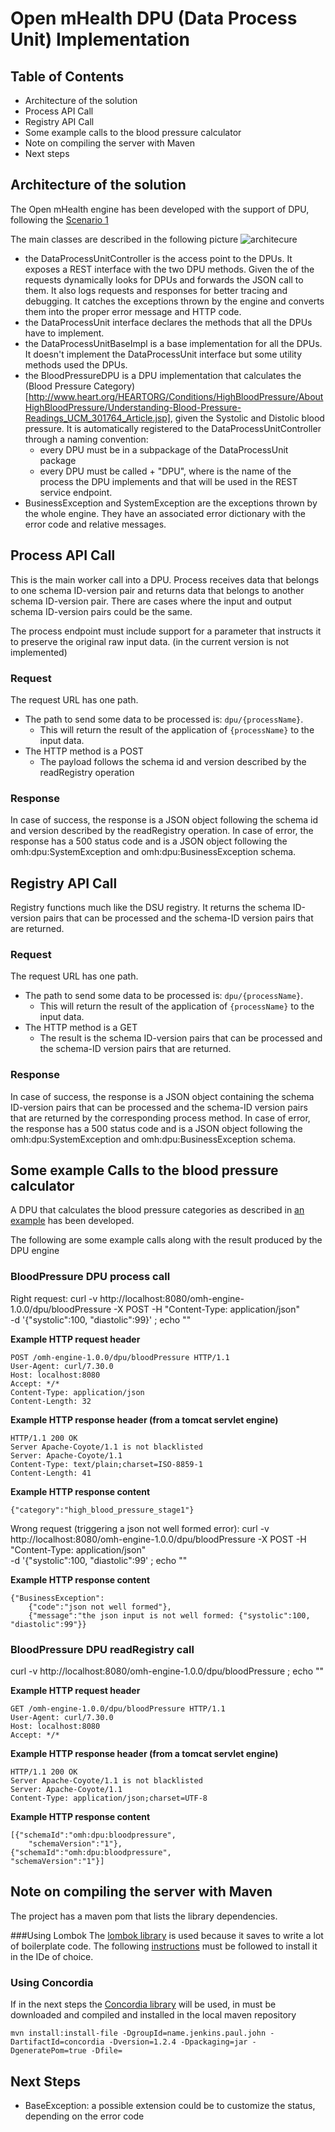 # Open mHealth DPU (Data Process Unit) Implementation

 
## Table of Contents

* Architecture of the solution
* Process API Call
* Registry API Call
* Some example calls to the blood pressure calculator
* Note on compiling the server with Maven
* Next steps

## Architecture of the solution
The Open mHealth engine has been developed with the support of DPU, following the [Scenario 1](https://github.com/openmhealth/developer/wiki/DPU-API-1.0-Beta#scenario-1)

The main classes are described in the following picture
![architecure](https://dl.dropboxusercontent.com/u/908293/omh-dpu.jpg)

* the DataProcessUnitController is the access point to the DPUs. It exposes a REST interface with the two DPU methods. Given the <process name> of the requests dynamically looks for DPUs and forwards the JSON call to them. It also logs requests and responses for better tracing and debugging. It catches the exceptions thrown by the engine and converts them into the proper error message and HTTP code.
* the DataProcessUnit interface declares the methods that all the DPUs have to implement.
* the DataProcessUnitBaseImpl is a base implementation for all the DPUs. It doesn't implement the DataProcessUnit interface but some utility methods used the DPUs.
* the BloodPressureDPU is a DPU implementation that calculates the (Blood Pressure Category)[http://www.heart.org/HEARTORG/Conditions/HighBloodPressure/AboutHighBloodPressure/Understanding-Blood-Pressure-Readings_UCM_301764_Article.jsp], given the Systolic and Distolic blood pressure. It is automatically registered to the DataProcessUnitController through a naming convention:
	* every DPU must be in a subpackage of the DataProcessUnit package 
	* every DPU must be called <process name> + "DPU", where <process name> is the name of the process the DPU implements and that will be used in the REST service endpoint.
* BusinessException and SystemException are the exceptions thrown by the whole engine. They have an associated error dictionary with the error code and relative messages.

## Process API Call

This is the main worker call into a DPU. Process receives data that belongs to one schema ID-version pair and returns data that belongs to another schema ID-version pair. There are cases where the input and output schema ID-version pairs could be the same.

The process endpoint must include support for a parameter that instructs it to preserve the original raw input data. 
(in the current version is not implemented)

### Request

The request URL has one path.

* The path to send some data to be processed is: `dpu/{processName}`. 
    * This will return the result of the application of `{processName}` to the input data.
* The HTTP method is a POST
	* The payload follows the schema id and version described by the readRegistry operation
	 
### Response

In case of success, the response is a JSON object following the schema id and version described by the readRegistry operation.
In case of error, the response has a 500 status code and is a JSON object following the omh:dpu:SystemException and  omh:dpu:BusinessException schema.


## Registry API Call

Registry functions much like the DSU registry. It returns the schema ID-version pairs that can be processed and the schema-ID version pairs that are returned.


### Request

The request URL has one path.

* The path to send some data to be processed is: `dpu/{processName}`. 
    * This will return the result of the application of `{processName}` to the input data.
* The HTTP method is a GET
	* The result is the schema ID-version pairs that can be processed and the schema-ID version pairs that are returned.


### Response

In case of success, the response is a JSON object containing the schema ID-version pairs that can be processed and the schema-ID version pairs that are returned by the corresponding process method.
In case of error, the response has a 500 status code and is a JSON object following the omh:dpu:SystemException and  omh:dpu:BusinessException schema.



## Some example Calls to the blood pressure calculator
A DPU that calculates the blood pressure categories as described in [an example](http://www.heart.org/HEARTORG/Conditions/HighBloodPressure/AboutHighBloodPressure/Understanding-Blood-Pressure-Readings_UCM_301764_Article.jsp) has been developed.

The following are some example calls along with the result produced by the DPU engine

### BloodPressure DPU process call
Right request: 
curl -v http://localhost:8080/omh-engine-1.0.0/dpu/bloodPressure -X POST -H "Content-Type: application/json" \
-d '{"systolic":100, "diastolic":99}' ; echo ""

**Example HTTP request header**

	POST /omh-engine-1.0.0/dpu/bloodPressure HTTP/1.1
	User-Agent: curl/7.30.0
	Host: localhost:8080
	Accept: */*
	Content-Type: application/json
	Content-Length: 32

**Example HTTP response header (from a tomcat servlet engine)**

	HTTP/1.1 200 OK
	Server Apache-Coyote/1.1 is not blacklisted
	Server: Apache-Coyote/1.1
	Content-Type: text/plain;charset=ISO-8859-1
	Content-Length: 41

**Example HTTP response content**

	{"category":"high_blood_pressure_stage1"}

Wrong request (triggering a json not well formed error):
curl -v http://localhost:8080/omh-engine-1.0.0/dpu/bloodPressure -X POST -H "Content-Type: application/json" \
-d '{"systolic":100, "diastolic":99' ; echo ""

**Example HTTP response content**

	{"BusinessException":
		{"code":"json not well formed"},
		{"message":"the json input is not well formed: {"systolic":100, "diastolic":99"}}

### BloodPressure DPU readRegistry call
curl -v http://localhost:8080/omh-engine-1.0.0/dpu/bloodPressure ; echo ""

**Example HTTP request header**

	GET /omh-engine-1.0.0/dpu/bloodPressure HTTP/1.1
	User-Agent: curl/7.30.0
	Host: localhost:8080
	Accept: */*

**Example HTTP response header (from a tomcat servlet engine)**

	HTTP/1.1 200 OK
	Server Apache-Coyote/1.1 is not blacklisted
	Server: Apache-Coyote/1.1
	Content-Type: application/json;charset=UTF-8

**Example HTTP response content**

	[{"schemaId":"omh:dpu:bloodpressure",
		"schemaVersion":"1"},
	{"schemaId":"omh:dpu:bloodpressure",
	"schemaVersion":"1"}]


## Note on compiling the server with Maven
The project has a maven pom that lists the library dependencies.

###Using Lombok
The [lombok library](http://projectlombok.org/) is used because it saves to write a lot of boilerplate code.
The following [instructions](http://projectlombok.org/download.html) must be followed to install it in the IDe of choice.

### Using Concordia
If in the next steps the [Concordia library](https://github.com/jojenki/Concordia/wiki) will be used, in must be downloaded and compiled and installed in the local maven repository

	
	mvn install:install-file -DgroupId=name.jenkins.paul.john -DartifactId=concordia -Dversion=1.2.4 -Dpackaging=jar -DgeneratePom=true -Dfile=


## Next Steps
* BaseException: a possible extension could be to customize the status, depending on the error code













